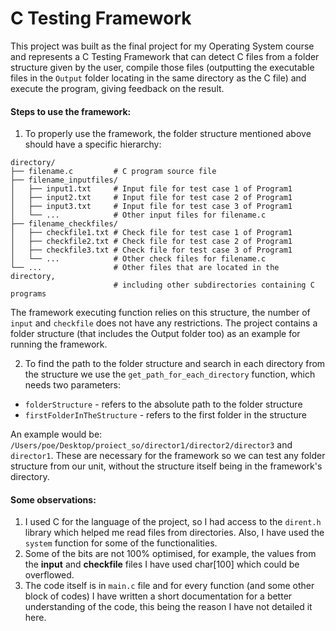 # C Testing Framework

This project was built as the final project for my Operating System course and represents a C Testing Framework that can detect C files from a folder structure given by the user, compile those files (outputting the executable files in the `Output` folder locating in the same directory as the C file) and execute the program, giving feedback on the result.

#### Steps to use the framework:

1. To properly use the framework, the folder structure mentioned above should have a specific hierarchy:

```
directory/
├── filename.c         # C program source file
├── filename_inputfiles/
│   ├── input1.txt     # Input file for test case 1 of Program1
│   ├── input2.txt     # Input file for test case 2 of Program1
│   ├── input3.txt     # Input file for test case 3 of Program1
│   └── ...            # Other input files for filename.c
├── filename_checkfiles/
│   ├── checkfile1.txt # Check file for test case 1 of Program1
│   ├── checkfile2.txt # Check file for test case 2 of Program1
│   ├── checkfile3.txt # Check file for test case 3 of Program1
│   └── ...            # Other check files for filename.c
└── ...                # Other files that are located in the directory,
                       # including other subdirectories containing C programs
```

The framework executing function relies on this structure, the number of `input` and `checkfile` does not have any restrictions. The project contains a folder structure (that includes the Output folder too) as an example for running the framework.

2. To find the path to the folder structure and search in each directory from the structure we use the `get_path_for_each_directory` function, which needs two parameters:
- `folderStructure` - refers to the absolute path to the folder structure
- `firstFolderInTheStructure` - refers to the first folder in the structure
  
An example would be: `/Users/poe/Desktop/proiect_so/director1/director2/director3` and `director1`. These are necessary for the framework so we can test any folder structure from our unit, without the structure itself being in the framework's directory. 


#### Some observations:

1. I used C for the language of the project, so I had access to the `dirent.h` library which helped me read files from directories. Also, I have used the `system` function for some of the functionalities.
2. Some of the bits are not 100% optimised, for example, the values from the **input** and **checkfile** files I have used char[100] which could be overflowed.
3. The code itself is in `main.c` file and for every function (and some other block of codes) I have written a short documentation for a better understanding of the code, this being the reason I have not detailed it here.




